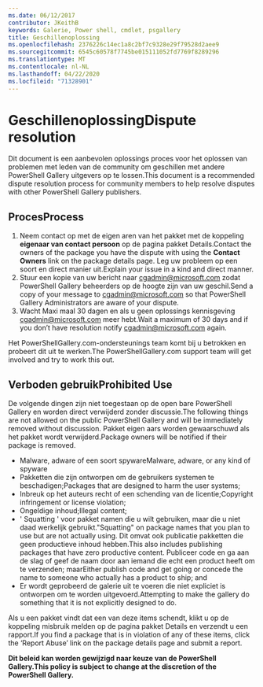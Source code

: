 ```yaml
---
ms.date: 06/12/2017
contributor: JKeithB
keywords: Galerie, Power shell, cmdlet, psgallery
title: Geschillenoplossing
ms.openlocfilehash: 2376226c14ec1a8c2bf7c9328e29f79528d2aee9
ms.sourcegitcommit: 6545c60578f7745be015111052fd7769f8289296
ms.translationtype: MT
ms.contentlocale: nl-NL
ms.lasthandoff: 04/22/2020
ms.locfileid: "71328901"
---
```

# <a name="dispute-resolution"></a><span data-ttu-id="49f8f-103">Geschillenoplossing</span><span class="sxs-lookup"><span data-stu-id="49f8f-103">Dispute resolution</span></span>

<span data-ttu-id="49f8f-104">Dit document is een aanbevolen oplossings proces voor het oplossen van problemen met leden van de community om geschillen met andere PowerShell Gallery uitgevers op te lossen.</span><span class="sxs-lookup"><span data-stu-id="49f8f-104">This document is a recommended dispute resolution process for community members to help resolve disputes with other PowerShell Gallery publishers.</span></span>

## <a name="process"></a><span data-ttu-id="49f8f-105">Proces</span><span class="sxs-lookup"><span data-stu-id="49f8f-105">Process</span></span>

1. <span data-ttu-id="49f8f-106">Neem contact op met de eigen aren van het pakket met de koppeling **eigenaar van contact persoon** op de pagina pakket Details.</span><span class="sxs-lookup"><span data-stu-id="49f8f-106">Contact the owners of the package you have the dispute with using the **Contact Owners** link on the package details page.</span></span>
   <span data-ttu-id="49f8f-107">Leg uw probleem op een soort en direct manier uit.</span><span class="sxs-lookup"><span data-stu-id="49f8f-107">Explain your issue in a kind and direct manner.</span></span>
2. <span data-ttu-id="49f8f-108">Stuur een kopie van uw bericht naar [cgadmin@microsoft.com](mailto:cgadmin@microsoft.com) zodat PowerShell Gallery beheerders op de hoogte zijn van uw geschil.</span><span class="sxs-lookup"><span data-stu-id="49f8f-108">Send a copy of your message to [cgadmin@microsoft.com](mailto:cgadmin@microsoft.com) so that PowerShell Gallery Administrators are aware of your dispute.</span></span>
3. <span data-ttu-id="49f8f-109">Wacht Maxi maal 30 dagen en als u geen oplossings kennisgeving [cgadmin@microsoft.com](mailto:cgadmin@microsoft.com) meer hebt.</span><span class="sxs-lookup"><span data-stu-id="49f8f-109">Wait a maximum of 30 days and if you don’t have resolution notify [cgadmin@microsoft.com](mailto:cgadmin@microsoft.com) again.</span></span>

<span data-ttu-id="49f8f-110">Het PowerShellGallery.com-ondersteunings team komt bij u betrokken en probeert dit uit te werken.</span><span class="sxs-lookup"><span data-stu-id="49f8f-110">The PowerShellGallery.com support team will get involved and try to work this out.</span></span>

## <a name="prohibited-use"></a><span data-ttu-id="49f8f-111">Verboden gebruik</span><span class="sxs-lookup"><span data-stu-id="49f8f-111">Prohibited Use</span></span>

<span data-ttu-id="49f8f-112">De volgende dingen zijn niet toegestaan op de open bare PowerShell Gallery en worden direct verwijderd zonder discussie.</span><span class="sxs-lookup"><span data-stu-id="49f8f-112">The following things are not allowed on the public PowerShell Gallery and will be immediately removed without discussion.</span></span>  <span data-ttu-id="49f8f-113">Pakket eigen aars worden gewaarschuwd als het pakket wordt verwijderd.</span><span class="sxs-lookup"><span data-stu-id="49f8f-113">Package owners will be notified if their package is removed.</span></span>

- <span data-ttu-id="49f8f-114">Malware, adware of een soort spyware</span><span class="sxs-lookup"><span data-stu-id="49f8f-114">Malware, adware, or any kind of spyware</span></span>
- <span data-ttu-id="49f8f-115">Pakketten die zijn ontworpen om de gebruikers systemen te beschadigen;</span><span class="sxs-lookup"><span data-stu-id="49f8f-115">Packages that are designed to harm the user systems;</span></span>
- <span data-ttu-id="49f8f-116">Inbreuk op het auteurs recht of een schending van de licentie;</span><span class="sxs-lookup"><span data-stu-id="49f8f-116">Copyright infringement or license violation;</span></span>
- <span data-ttu-id="49f8f-117">Ongeldige inhoud;</span><span class="sxs-lookup"><span data-stu-id="49f8f-117">Illegal content;</span></span>
- <span data-ttu-id="49f8f-118">' Squatting ' voor pakket namen die u wilt gebruiken, maar die u niet daad werkelijk gebruikt.</span><span class="sxs-lookup"><span data-stu-id="49f8f-118">"Squatting" on package names that you plan to use but are not actually using.</span></span> <span data-ttu-id="49f8f-119">Dit omvat ook publicatie pakketten die geen productieve inhoud hebben.</span><span class="sxs-lookup"><span data-stu-id="49f8f-119">This also includes publishing packages that have zero productive content.</span></span>
  <span data-ttu-id="49f8f-120">Publiceer code en ga aan de slag of geef de naam door aan iemand die echt een product heeft om te verzenden; maar</span><span class="sxs-lookup"><span data-stu-id="49f8f-120">Either publish code and get going or concede the name to someone who actually has a product to ship; and</span></span>
- <span data-ttu-id="49f8f-121">Er wordt geprobeerd de galerie uit te voeren die niet expliciet is ontworpen om te worden uitgevoerd.</span><span class="sxs-lookup"><span data-stu-id="49f8f-121">Attempting to make the gallery do something that it is not explicitly designed to do.</span></span>

<span data-ttu-id="49f8f-122">Als u een pakket vindt dat een van deze items schendt, klikt u op de koppeling misbruik melden op de pagina pakket Details en verzendt u een rapport.</span><span class="sxs-lookup"><span data-stu-id="49f8f-122">If you find a package that is in violation of any of these items, click the ‘Report Abuse’ link on the package details page and submit a report.</span></span>

<span data-ttu-id="49f8f-123">**Dit beleid kan worden gewijzigd naar keuze van de PowerShell Gallery.**</span><span class="sxs-lookup"><span data-stu-id="49f8f-123">**This policy is subject to change at the discretion of the PowerShell Gallery.**</span></span>
